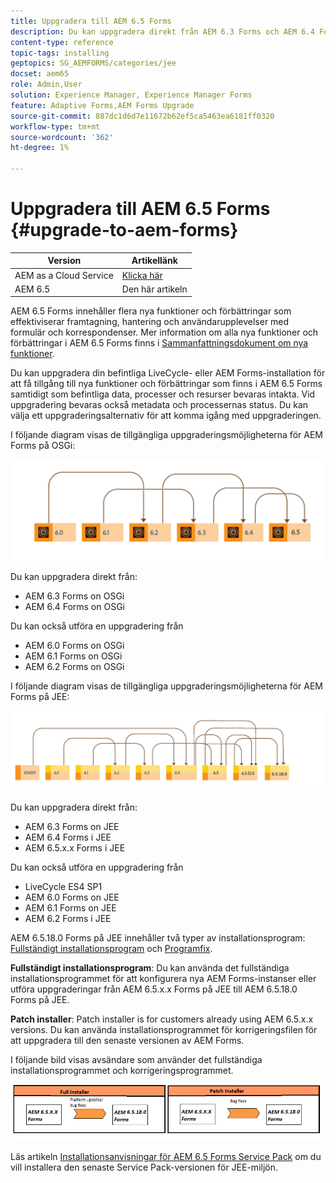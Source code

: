 ```yaml
---
title: Uppgradera till AEM 6.5 Forms
description: Du kan uppgradera direkt från AEM 6.3 Forms och AEM 6.4 Forms till AEM 6.5 Forms.
content-type: reference
topic-tags: installing
geptopics: SG_AEMFORMS/categories/jee
docset: aem65
role: Admin,User
solution: Experience Manager, Experience Manager Forms
feature: Adaptive Forms,AEM Forms Upgrade
source-git-commit: 887dc1d6d7e11672b62ef5ca5463ea6181ff0320
workflow-type: tm+mt
source-wordcount: '362'
ht-degree: 1%

---
```


# Uppgradera till AEM 6.5 Forms {#upgrade-to-aem-forms}

| Version | Artikellänk |
| -------- | ---------------------------- |
| AEM as a Cloud Service | [Klicka här](https://experienceleague.adobe.com/docs/experience-manager-cloud-service/content/forms/setup-configure-migrate/migrate-to-forms-as-a-cloud-service.html) |
| AEM 6.5 | Den här artikeln |


AEM 6.5 Forms innehåller flera nya funktioner och förbättringar som effektiviserar framtagning, hantering och användarupplevelser med formulär och korrespondenser. Mer information om alla nya funktioner och förbättringar i AEM 6.5 Forms finns i [Sammanfattningsdokument om nya funktioner](../../forms/using/whats-new.md).

Du kan uppgradera din befintliga LiveCycle- eller AEM Forms-installation för att få tillgång till nya funktioner och förbättringar som finns i AEM 6.5 Forms samtidigt som befintliga data, processer och resurser bevaras intakta. Vid uppgradering bevaras också metadata och processernas status. Du kan välja ett uppgraderingsalternativ för att komma igång med uppgraderingen.

I följande diagram visas de tillgängliga uppgraderingsmöjligheterna för AEM Forms på OSGi:

![uppgraderingsflöde för OSGi](do-not-localize/osgi-upgrade-path.png)

Du kan uppgradera direkt från:

* AEM 6.3 Forms on OSGi
* AEM 6.4 Forms on OSGi

Du kan också utföra en uppgradering från

* AEM 6.0 Forms on OSGi
* AEM 6.1 Forms on OSGi
* AEM 6.2 Forms on OSGi

I följande diagram visas de tillgängliga uppgraderingsmöjligheterna för AEM Forms på JEE:

![JEE-uppgradering 6.5](do-not-localize/jee-upgrade-6-5.png)


Du kan uppgradera direkt från:

* AEM 6.3 Forms on JEE
* AEM 6.4 Forms i JEE
* AEM 6.5.x.x Forms i JEE

Du kan också utföra en uppgradering från

* LiveCycle ES4 SP1
* AEM 6.0 Forms on JEE
* AEM 6.1 Forms on JEE
* AEM 6.2 Forms i JEE

AEM 6.5.18.0 Forms på JEE innehåller två typer av installationsprogram: [Fullständigt installationsprogram](https://experienceleague.adobe.com/docs/experience-manager-release-information/aem-release-updates/forms-updates/aem-forms-releases.html) och [Programfix](https://experienceleague.adobe.com/docs/experience-manager-release-information/aem-release-updates/forms-updates/aem-forms-releases.html).

**Fullständigt installationsprogram**: Du kan använda det fullständiga installationsprogrammet för att konfigurera nya AEM Forms-instanser eller utföra uppgraderingar från AEM 6.5.x.x Forms på JEE till AEM 6.5.18.0 Forms på JEE.

**Patch installer**: Patch installer is for customers already using AEM 6.5.x.x versions. Du kan använda installationsprogrammet för korrigeringsfilen för att uppgradera till den senaste versionen av AEM Forms.

I följande bild visas avsändare som använder det fullständiga installationsprogrammet och korrigeringsprogrammet.

![Fullständigt installationsprogram och korrigeringsinstallationsprogram](/help/forms/using/assets/full-and-patch-installer.png)

Läs artikeln [Installationsanvisningar för AEM 6.5 Forms Service Pack](https://experienceleague.adobe.com/docs/experience-manager-65-2025/release-notes/aem-forms-current-service-pack-installation-instructions.html) om du vill installera den senaste Service Pack-versionen för JEE-miljön.

<!--
[Work in Progress]

Migration involves moving only assets (PDF, XDP, images, adaptive forms, correspondence management assets) from one server to another - processes (LCA), settings, configurations, and a few other pieces of metadata are not migrated. Perform the following steps to migrate to AEM 6.3 Forms:

1. Set up a fresh environment of [AEM 6.3 Forms](https://adobe.com/go/learn_aemforms_documentation_63).
1. Move XDP or other compatible assets to the freshly set instance. For detailed instructions, see [Importing and exporting assets to AEM Forms](../../forms/using/import-export-forms-templates.md). [
   ](../../forms/using/import-export-forms-templates.md)
1. Build the required services, if any.

   For example, if you are using AEM Forms on JEE Document Services, changes are required in the code to use document services available in AEM Forms on OSGi.

1. Perform post-installation activities:

    * **Run Migration Utility**

      The migration utility makes the adaptive forms and correspondence management assets of earlier versions compatible with AEM 6.3 forms. You can download the utility from AEM Software Distribution. For step-by-step information to configure and use the migration utility, see [migration utility](../../forms/using/migration-utility.md) documentation.

    * **Reconfigure Adobe Sign**

      If you had Adobe Sign configured in the previous version of AEM Forms, then reconfigure Adobe Sign from AEM Cloud services. For more details, see [Integrate Adobe Sign with AEM Forms](../../forms/using/adobe-sign-integration-adaptive-forms.md).

      Moreover, AEM 6.3 Forms release has introduced many new Adobe Sign features. For step-by-step information to use Adobe Sign, see [Using Adobe Sign in an adaptive form](../../forms/using/working-with-adobe-sign.md).

    * **Reconfigure analytics and reports**

      In AEM 6.3 Forms, traffic variable for source and success event for impression are not available. So, when you upgrade to AEM 6.3 Forms, AEM Forms stops sending data to Adobe Analytics server and analytics reports for adaptive forms are not available. Moreover, AEM 6.3 Forms introduces traffic variable for the version of form analytics and success event for the amount of time spent on a field. So, reconfigure analytics and reports for your AEM Forms environment. For detailed steps, see [Configuring analytics and reports](../../forms/using/configure-analytics-forms-documents.md).

      Methods to calculate average fill time for forms and average read time for have changed. So, when you upgrade to AEM 6.3 forms, older data (data from previous AEM Forms release) for these metrics is available only in Adobe Analytics. It is not visible in AEM Forms analytics reports. For these metrics, AEM Forms analytics reports display data which is captured after performing the upgrade.
      
      -->


